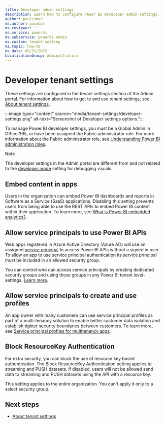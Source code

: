 ```yaml
---
title: Developer admin settings
description: Learn how to configure Power BI developer admin settings.
author: paulinbar
ms.author: painbar
ms.reviewer: ''
ms.service: powerbi
ms.subservice: powerbi-admin
ms.custom: tenant-setting
ms.topic: how-to
ms.date: 08/31/2022
LocalizationGroup: Administration
---
```


# Developer tenant settings

These settings are configured in the tenant settings section of the Admin portal. For information about how to get to and use tenant settings, see [About tenant settings](/power-bi/admin/service-admin-portal-about-tenant-settings).

:::image type="content" source="media/tenant-settings/developer-settings.png" alt-text="Screenshot of Developer settings options.":::

To manage Power BI developer settings, you must be a Global Admin in Office 365, or have been assigned the Fabric administrator role. For more information about the Fabric administrator role, see [Understanding Power BI administration roles](/power-bi/admin/service-admin-role).

>[!NOTE]
>The developer settings in the Admin portal are different from and not related to the [developer mode](/power-bi/developer/visuals/environment-setup#set-up-power-bi-service-for-developing-a-visual) setting for debugging visuals.

## Embed content in apps

Users in the organization can embed Power BI dashboards and reports in Software as a Service (SaaS) applications. Disabling this setting prevents users from being able to use the REST APIs to embed Power BI content within their application. To learn more, see [What is Power BI embedded analytics?](/power-bi/developer/embedded/embedded-analytics-power-bi).

## Allow service principals to use Power BI APIs

Web apps registered in Azure Active Directory (Azure AD) will use an assigned [service principal](/power-bi/developer/embedded/pbi-glossary#service-principal) to access Power BI APIs without a signed in user. To allow an app to use service principal authentication its service principal must be included in an allowed security group.

You can control who can access service principals by creating dedicated security groups and using these groups in any Power BI tenant level-settings. [Learn more](/power-bi/developer/embedded/embed-service-principal).

## Allow service principals to create and use profiles

An app owner with many customers can use service principal profiles as part of a multi-tenancy solution to enable better customer data isolation and establish tighter security boundaries between customers. To learn more, see [Service principal profiles for multitenancy apps](/power-bi/developer/embedded/embed-multi-tenancy).

## Block ResourceKey Authentication

For extra security, you can block the use of resource key based authentication. The Block ResourceKey Authentication setting applies to streaming and PUSH datasets. If disabled, users will not be allowed send data to streaming and PUSH datasets using the API with a resource key.  

This setting applies to the entire organization. You can't apply it only to a select security group.

## Next steps

- [About tenant settings](/power-bi/admin/service-admin-portal-about-tenant-settings)
